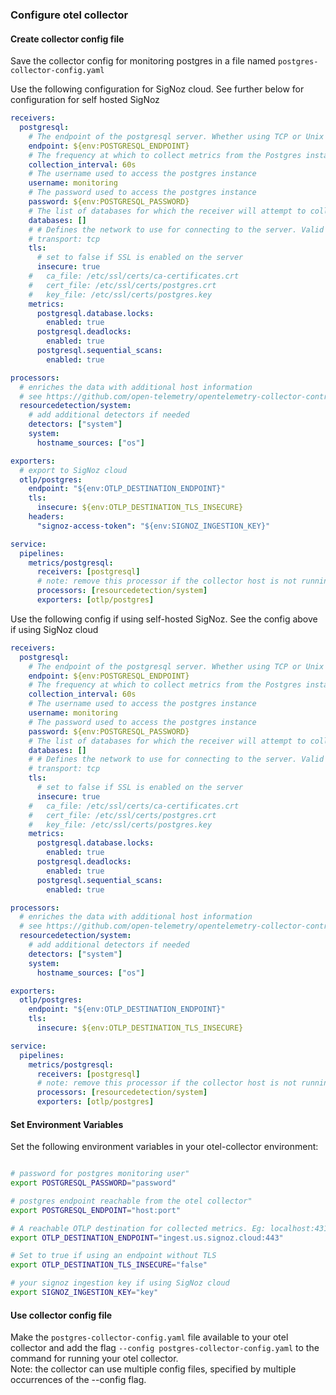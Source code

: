 ### Configure otel collector

#### Create collector config file

Save the collector config for monitoring postgres in a file named `postgres-collector-config.yaml`

Use the following configuration for SigNoz cloud. See further below for configuration for self hosted SigNoz 

```yaml
receivers:
  postgresql:
    # The endpoint of the postgresql server. Whether using TCP or Unix sockets, this value should be host:port. If transport is set to unix, the endpoint will internally be translated from host:port to /host.s.PGSQL.port
    endpoint: ${env:POSTGRESQL_ENDPOINT}
    # The frequency at which to collect metrics from the Postgres instance.
    collection_interval: 60s
    # The username used to access the postgres instance
    username: monitoring
    # The password used to access the postgres instance
    password: ${env:POSTGRESQL_PASSWORD}
    # The list of databases for which the receiver will attempt to collect statistics. If an empty list is provided, the receiver will attempt to collect statistics for all non-template databases
    databases: []
    # # Defines the network to use for connecting to the server. Valid Values are `tcp` or `unix`
    # transport: tcp
    tls:
      # set to false if SSL is enabled on the server
      insecure: true
    #   ca_file: /etc/ssl/certs/ca-certificates.crt
    #   cert_file: /etc/ssl/certs/postgres.crt
    #   key_file: /etc/ssl/certs/postgres.key
    metrics:
      postgresql.database.locks:
        enabled: true
      postgresql.deadlocks:
        enabled: true
      postgresql.sequential_scans:
        enabled: true

processors:
  # enriches the data with additional host information
  # see https://github.com/open-telemetry/opentelemetry-collector-contrib/tree/main/processor/resourcedetectionprocessor#resource-detection-processor
  resourcedetection/system:
    # add additional detectors if needed
    detectors: ["system"]
    system:
      hostname_sources: ["os"]

exporters:
  # export to SigNoz cloud
  otlp/postgres:
    endpoint: "${env:OTLP_DESTINATION_ENDPOINT}"
    tls:
      insecure: ${env:OTLP_DESTINATION_TLS_INSECURE}
    headers:
      "signoz-access-token": "${env:SIGNOZ_INGESTION_KEY}"

service:
  pipelines:
    metrics/postgresql:
      receivers: [postgresql]
      # note: remove this processor if the collector host is not running on the same host as the postgres instance
      processors: [resourcedetection/system]
      exporters: [otlp/postgres]
```

Use the following config if using self-hosted SigNoz. See the config above if using SigNoz cloud
```yaml
receivers:
  postgresql:
    # The endpoint of the postgresql server. Whether using TCP or Unix sockets, this value should be host:port. If transport is set to unix, the endpoint will internally be translated from host:port to /host.s.PGSQL.port
    endpoint: ${env:POSTGRESQL_ENDPOINT}
    # The frequency at which to collect metrics from the Postgres instance.
    collection_interval: 60s
    # The username used to access the postgres instance
    username: monitoring
    # The password used to access the postgres instance
    password: ${env:POSTGRESQL_PASSWORD}
    # The list of databases for which the receiver will attempt to collect statistics. If an empty list is provided, the receiver will attempt to collect statistics for all non-template databases
    databases: []
    # # Defines the network to use for connecting to the server. Valid Values are `tcp` or `unix`
    # transport: tcp
    tls:
      # set to false if SSL is enabled on the server
      insecure: true
    #   ca_file: /etc/ssl/certs/ca-certificates.crt
    #   cert_file: /etc/ssl/certs/postgres.crt
    #   key_file: /etc/ssl/certs/postgres.key
    metrics:
      postgresql.database.locks:
        enabled: true
      postgresql.deadlocks:
        enabled: true
      postgresql.sequential_scans:
        enabled: true

processors:
  # enriches the data with additional host information
  # see https://github.com/open-telemetry/opentelemetry-collector-contrib/tree/main/processor/resourcedetectionprocessor#resource-detection-processor
  resourcedetection/system:
    # add additional detectors if needed
    detectors: ["system"]
    system:
      hostname_sources: ["os"]

exporters:
  otlp/postgres:
    endpoint: "${env:OTLP_DESTINATION_ENDPOINT}"
    tls:
      insecure: ${env:OTLP_DESTINATION_TLS_INSECURE}

service:
  pipelines:
    metrics/postgresql:
      receivers: [postgresql]
      # note: remove this processor if the collector host is not running on the same host as the postgres instance
      processors: [resourcedetection/system]
      exporters: [otlp/postgres]
```


#### Set Environment Variables

Set the following environment variables in your otel-collector environment:

```bash

# password for postgres monitoring user"
export POSTGRESQL_PASSWORD="password"

# postgres endpoint reachable from the otel collector"
export POSTGRESQL_ENDPOINT="host:port"

# A reachable OTLP destination for collected metrics. Eg: localhost:4317 or signoz cloud ingestion endpoint
export OTLP_DESTINATION_ENDPOINT="ingest.us.signoz.cloud:443"

# Set to true if using an endpoint without TLS
export OTLP_DESTINATION_TLS_INSECURE="false"

# your signoz ingestion key if using SigNoz cloud
export SIGNOZ_INGESTION_KEY="key"

```

#### Use collector config file

Make the `postgres-collector-config.yaml` file available to your otel collector and add the flag `--config postgres-collector-config.yaml` to the command for running your otel collector.    
Note: the collector can use multiple config files, specified by multiple occurrences of the --config flag.
